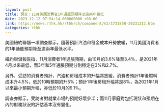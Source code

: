 ```yaml
---
layout: post
title: 調查：11月美國消費者1年通脹預期降至逾兩年最低
date: 2023-12-12 07:54:14.000000000 +08:00
link: https://news.rthk.hk/rthk/ch/component/k2/1731858-20231212.htm
categories: rthk
---
```


美國紐約聯儲一項調查顯示，隨著預計汽油和租金成本升勢放緩，11月美國消費者的1年通脹預期降至逾兩年最低水平。

紐約聯儲報告指，11月消費者1年通脹預期，由10月的3.6%降至3.4%，是2021年4月以來最低，而3年和5年通脹預期分別穩定在3%和2.7%。

另外，受訪的消費者預計，汽油和房租成本的升幅將放緩，消費者預計1年後燃料成本升4.5%，低於10時預期的升5%；預計1年後房租升幅將是8%，為2021年1月以來最小預期升幅，亦低於10月的9.1%。

調查亦顯示，受訪者對就業市場的預期好壞參半；而11月家庭對包括現狀和預期在內的財務狀況的評估基本沒有變化。

